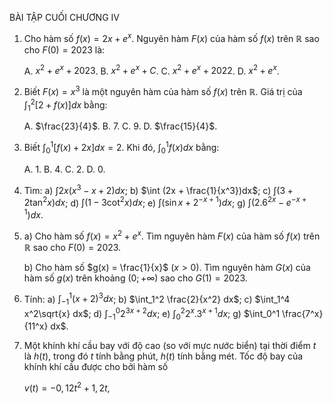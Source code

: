 BÀI TẬP CUỐI CHƯƠNG IV

1. Cho hàm số $f(x) = 2x + e^x$. Nguyên hàm $F(x)$ của hàm số $f(x)$ trên $\mathbb{R}$ sao cho $F(0) = 2023$ là:

   A. $x^2 + e^x + 2023$.
   B. $x^2 + e^x + C$.
   C. $x^2 + e^x + 2022$.
   D. $x^2 + e^x$.

2. Biết $F(x) = x^3$ là một nguyên hàm của hàm số $f(x)$ trên $\mathbb{R}$. Giá trị của $\int_1^2 [2 + f(x)]dx$ bằng:

   A. $\frac{23}{4}$.
   B. 7.
   C. 9.
   D. $\frac{15}{4}$.

3. Biết $\int_0^1 [f(x) + 2x]dx = 2$. Khi đó, $\int_0^1 f(x)dx$ bằng:

   A. 1.
   B. 4.
   C. 2.
   D. 0.

4. Tìm:
   a) $\int 2x(x^3 - x + 2)dx$;
   b) $\int (2x + \frac{1}{x^3})dx$;
   c) $\int (3 + 2\tan^2 x)dx$;
   d) $\int (1 - 3\cot^2 x)dx$;
   e) $\int (\sin x + 2^{-x+1})dx$;
   g) $\int (2.6^{2x} - e^{-x+1})dx$.

5. a) Cho hàm số $f(x) = x^2 + e^x$. Tìm nguyên hàm $F(x)$ của hàm số $f(x)$ trên $\mathbb{R}$ sao cho $F(0) = 2023$.

   b) Cho hàm số $g(x) = \frac{1}{x}$ $(x > 0)$. Tìm nguyên hàm $G(x)$ của hàm số $g(x)$ trên khoảng $(0; +\infty)$ sao cho $G(1) = 2023$.

6. Tính:
   a) $\int_{-1}^1 (x + 2)^3 dx$;
   b) $\int_1^2 \frac{2}{x^2} dx$;
   c) $\int_1^4 x^2\sqrt{x} dx$;
   d) $\int_{-1}^0 2^{3x+2} dx$;
   e) $\int_0^2 2^x . 3^{x+1} dx$;
   g) $\int_0^1 \frac{7^x}{11^x} dx$.

7. Một khính khí cầu bay với độ cao (so với mực nước biển) tại thời điểm $t$ là $h(t)$, trong đó $t$ tính bằng phút, $h(t)$ tính bằng mét. Tốc độ bay của khính khí cầu được cho bởi hàm số

   $v(t) = -0,12t^2 + 1,2t$,